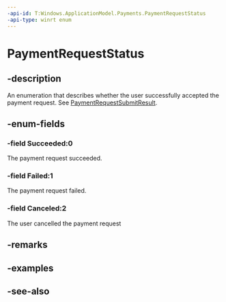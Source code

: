 ```yaml
---
-api-id: T:Windows.ApplicationModel.Payments.PaymentRequestStatus
-api-type: winrt enum
---
```


<!-- Enumeration syntax
public enum Windows.ApplicationModel.Payments.PaymentRequestStatus : int
-->

# PaymentRequestStatus

## -description
An enumeration that describes whether the user successfully accepted the payment request. See [PaymentRequestSubmitResult](paymentrequestsubmitresult.md).

## -enum-fields
### -field Succeeded:0
The payment request succeeded.

### -field Failed:1
The payment request failed.

### -field Canceled:2
The user cancelled the payment request


## -remarks

## -examples

## -see-also